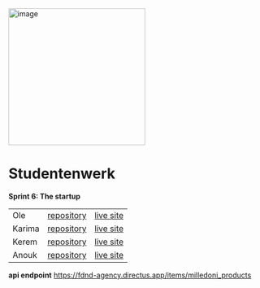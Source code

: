<img width="269" alt="image" src="https://github.com/user-attachments/assets/674feda3-fbd8-4da3-93d5-fea07251b454" />

# Studentenwerk 
**Sprint 6: The startup**  

|  |  |  | 
| :--------------- | :--------------- | :--------------- |
| Ole |	[repository](https://github.com/OFRqq/the-startup-responsive-interactive-website)  |	[live site](https://ofrqq.github.io/the-startup-responsive-interactive-website/) |
| Karima | [repository](https://github.com/Karima002/the-startup-responsive-interactive-website-)  |	[live site](https://karima002.github.io/the-startup-responsive-interactive-website-/) |
| Kerem	| [repository](https://github.com/Keremttc/the-startup-responsive-interactive-website) |	[live site](https://keremttc.github.io/the-startup-responsive-interactive-website/) |
| Anouk |	[repository](https://github.com/AnoukdeRooij24/the-startup-responsive-interactive-website) |	[live site](https://anoukderooij24.github.io/the-startup-responsive-interactive-website/) |

**api endpoint**
https://fdnd-agency.directus.app/items/milledoni_products 
